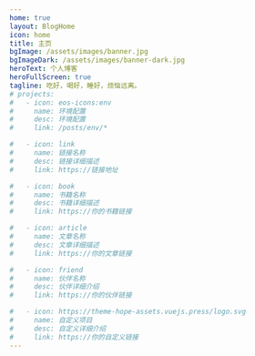 ```yaml
---
home: true
layout: BlogHome
icon: home
title: 主页
bgImage: /assets/images/banner.jpg
bgImageDark: /assets/images/banner-dark.jpg
heroText: 个人博客
heroFullScreen: true
tagline: 吃好，喝好，睡好，烦恼远离。
# projects:
#   - icon: eos-icons:env
#     name: 环境配置
#     desc: 环境配置
#     link: /posts/env/*

#   - icon: link
#     name: 链接名称
#     desc: 链接详细描述
#     link: https://链接地址

#   - icon: book
#     name: 书籍名称
#     desc: 书籍详细描述
#     link: https://你的书籍链接

#   - icon: article
#     name: 文章名称
#     desc: 文章详细描述
#     link: https://你的文章链接

#   - icon: friend
#     name: 伙伴名称
#     desc: 伙伴详细介绍
#     link: https://你的伙伴链接

#   - icon: https://theme-hope-assets.vuejs.press/logo.svg
#     name: 自定义项目
#     desc: 自定义详细介绍
#     link: https://你的自定义链接
---
```

